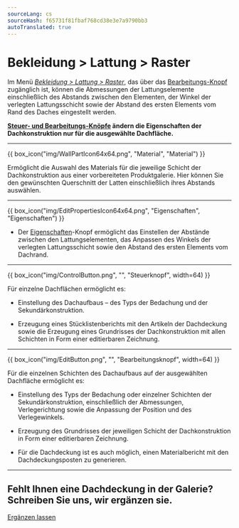 ```yaml
---
sourceLang: cs
sourceHash: f65731f81fbaf768cd38e3e7a9790bb3
autoTranslated: true
---
```


<h1>Bekleidung &gt; Lattung &gt; Raster</h1>

<p>
Im Menü <u><i>Bekleidung &gt; Lattung &gt; Raster</i></u>, das über das <u>Bearbeitungs-Knopf</u> zugänglich ist, können die Abmessungen der Lattungselemente einschließlich des Abstands zwischen den Elementen, der Winkel der verlegten Lattungsschicht sowie der Abstand des ersten Elements vom Rand des Daches eingestellt werden.
</p>

<p>
<b><u>Steuer- und Bearbeitungs-Knöpfe</u> ändern die Eigenschaften der Dachkonstruktion nur für die ausgewählte Dachfläche.</b>
</p>

<hr class="main"> <!-- Vodorovná čára jako oddělovač sekce -->

{{ box_icon("img/WallPartIcon64x64.png", "Material", "Material") }}

<p>
  Ermöglicht die Auswahl des Materials für die jeweilige Schicht der Dachkonstruktion aus einer vorbereiteten Produktgalerie. Hier können Sie den gewünschten Querschnitt der Latten einschließlich ihres Abstands auswählen.
</p>

<hr class="main"> <!-- Vodorovná čára jako oddělovač sekce -->

{{ box_icon("img/EditPropertiesIcon64x64.png", "Eigenschaften", "Eigenschaften") }}

<ul>
  <li><p>Der <u>Eigenschaften</u>-Knopf ermöglicht das Einstellen der Abstände zwischen den Lattungselementen, das Anpassen des Winkels der verlegten Lattungsschicht sowie den Abstand des ersten Elements vom Dachrand.</p></li>
</ul>

<hr class="main"> <!-- Vodorovná čára jako oddělovač sekce -->

{{ box_icon("img/ControlButton.png", "", "Steuerknopf", width=64) }}

<p>Für einzelne Dachflächen ermöglicht es:</p>

<ul>
  <li><p>Einstellung des Dachaufbaus – des Typs der Bedachung und der Sekundärkonstruktion.</p></li>
  <li><p>Erzeugung eines Stücklistenberichts mit den Artikeln der Dachdeckung sowie die Erzeugung eines Grundrisses der Dachkonstruktion mit allen Schichten in Form einer editierbaren Zeichnung.</p></li>
</ul>

<hr class="main"> <!-- Vodorovná čára jako oddělovač sekce -->

{{ box_icon("img/EditButton.png", "", "Bearbeitungsknopf", width=64) }}

<p>Für die einzelnen Schichten des Dachaufbaus auf der ausgewählten Dachfläche ermöglicht es:</p>

<ul>
  <li><p>Einstellung des Typs der Bedachung oder einzelner Schichten der Sekundärkonstruktion, einschließlich der Abmessungen, Verlegerichtung sowie die Anpassung der Position und des Verlegewinkels.</p></li>
  <li><p>Erzeugung des Grundrisses der jeweiligen Schicht der Dachkonstruktion in Form einer editierbaren Zeichnung.</p></li>
  <li><p>Für die Dachdeckung ist es auch möglich, einen Materialbericht mit den Dachdeckungsposten zu generieren.</p></li>
</ul>

<hr class="main"> <!-- Vodorovná čára jako oddělovač sekce -->

<h2>Fehlt Ihnen eine Dachdeckung in der Galerie? Schreiben Sie uns, wir ergänzen sie.</h2>
<a href="mailto:jiri.podval@histruct.com?subject=Dotaz na HiStruct konfigurátor budov" class="btn">
  Ergänzen lassen
</a>

<!-- product: HiStruct Roofs -->